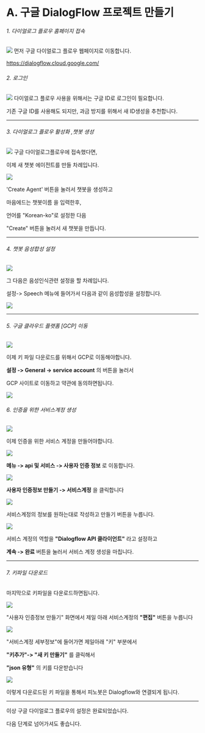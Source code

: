 # A. 구글 DialogFlow 프로젝트 만들기

###### 1. 다이얼로그 플로우 홈페이지 접속 
![](/_static/manual/GCP/1_dialogflow_enter.gif)
먼저 구글 다이얼로그 플로우 웹페이지로 이동합니다.

https://dialogflow.cloud.google.com/


###### 2. 로그인
![](/_static/manual/GCP/2_make_Google_ID.gif)
다이얼로그 플로우 사용을 위해서는 구글 ID로 로그인이 필요합니다. 

기존 구글 ID를 사용해도 되지만, 과금 방지를 위해서 새 ID생성을 추천합니다.

----


###### 3. 다이얼로그 플로우 활성화 ,챗봇 생성 
![](/_static/manual/GCP/3_make_Agent.gif)
구글 다이얼로그플로우에 접속했다면, 

이제 새 챗봇 에이전트를 만들 차례입니다. 


![](/_static/manual/GCP/3_make_Agent.png)

'Create Agent' 버튼을 눌러서 챗봇을 생성하고

마음에드는 챗봇이름 을 입력한후,

언어를 "Korean-ko"로 설정한 다음 

"Create" 버튼을 눌러서 새 챗봇을 만듭니다.

------


###### 4. 챗봇 음성합성 설정 

![](/_static/manual/GCP/4_set_tts.gif)

그 다음은 음성인식관련 설정을 할 차례입니다. 

설정-> Speech 메뉴에 들어가서 다음과 같이 음성합성을 설정합니다. 

![](/_static/manual/GCP/4_set_tts.png)

------

###### 5. 구글 클라우드 플랫폼 [GCP] 이동 

![](/_static/manual/GCP/6_GCP_ENTER.gif)

이제 키 파일 다운로드를 위해서 GCP로 이동해야합니다. 

**설정 -> General -> service account** 의 버튼을 눌러서 

 GCP 사이트로 이동하고 약관에 동의하면됩니다.

![](/_static/manual/GCP/6_GCP_ENTER.png)

###### 6. 인증을 위한 서비스계정 생성 

![](/_static/manual/GCP/7_Make_service_Agent.gif)

이제 인증을 위한 서비스 계정을 만들어야합니다.

![](/_static/manual/GCP/7_Make_service_Agent_1.png)

**메뉴 -> api 및 서비스 -> 사용자 인증 정보** 로 이동합니다.

![](/_static/manual/GCP/7_Make_service_Agent_2.png)

**사용자 인증정보 만들기 -> 서비스계정** 을 클릭합니다

![](/_static/manual/GCP/7_Make_service_Agent_3.png)

서비스계정의 정보를 원하는대로 작성하고 만들기 버튼을 누릅니다.

![](/_static/manual/GCP/7_Make_service_Agent_4.png)

서비스 계정의 역할을 **"Dialogflow API 클라이언트"** 라고 설정하고

**계속 -> 완료** 버튼을 눌러서 서비스 계정 생성을 마칩니다. 

--------------

###### 7. 키파일 다운로드 

마지막으로 키파일을 다운로드하면됩니다. 

![](/_static/manual/GCP/8.downkey_1.png)

"사용자 인증정보 만들기" 화면에서 제일 아래 서비스계정의 **"편집"** 버튼을 누릅니다

![](/_static/manual/GCP/8.downkey_2.png)

"서비스계정 세부정보"에 들어가면 제일아래 "키" 부분에서

**"키추가"-> "새 키 만들기"** 를 클릭해서 

**"json 유형"** 의 키를 다운받습니다


![](/_static/manual/GCP/8.downkey_3.png)

이렇게 다운로드된 키 파일을 통해서 피노봇은 Dialogflow와 연결되게 됩니다. 


-----


이상 구글 다이얼로그 플로우의 설정은 완료되었습니다.

다음 단계로 넘어가셔도 좋습니다. 